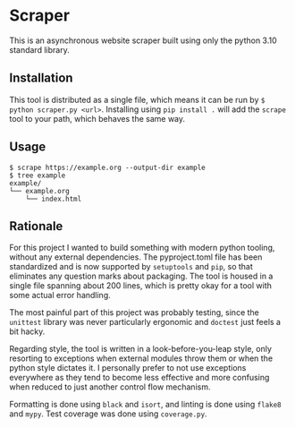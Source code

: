 # Scraper

This is an asynchronous website scraper built using only the python 3.10
standard library.

## Installation

This tool is distributed as a single file, which means it can be run by
`$ python scraper.py <url>`. Installing using `pip install .` will add the
`scrape` tool to your path, which behaves the same way.

## Usage

```shell
$ scrape https://example.org --output-dir example
$ tree example
example/
└── example.org
    └── index.html
```

## Rationale

For this project I wanted to build something with modern python tooling, 
without any external dependencies. The pyproject.toml file has been 
standardized and is now supported by `setuptools` and `pip`, so that 
eliminates any question marks about packaging. The tool is housed in a single
file spanning about 200 lines, which is pretty okay for a tool with some 
actual error handling.

The most painful part of this project was probably testing, since the
`unittest` library was never particularly ergonomic and `doctest` just feels
a bit hacky.

Regarding style, the tool is written in a look-before-you-leap style, only
resorting to exceptions when external modules throw them or when the python
style dictates it. I personally prefer to not use exceptions everywhere
as they tend to become less effective and more confusing when reduced to just
another control flow mechanism.

Formatting is done using `black` and `isort`, and linting is done using `flake8`
and `mypy`. Test coverage was done using `coverage.py`.
